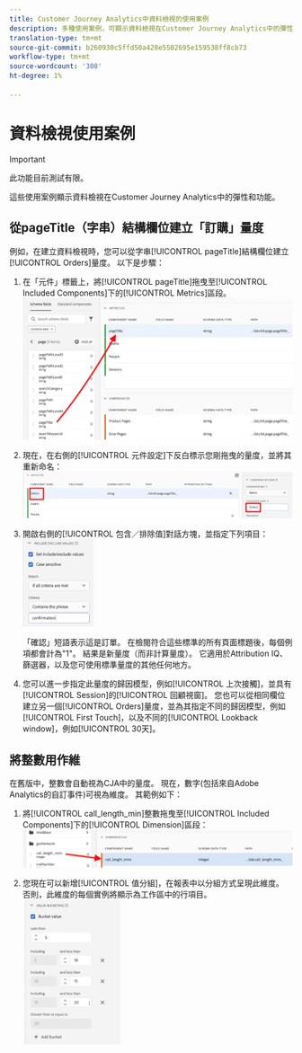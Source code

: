 ```yaml
---
title: Customer Journey Analytics中資料檢視的使用案例
description: 多種使用案例，可顯示資料檢視在Customer Journey Analytics中的彈性和功能
translation-type: tm+mt
source-git-commit: b260930c5ffd50a428e5502695e159538ff8cb73
workflow-type: tm+mt
source-wordcount: '308'
ht-degree: 1%

---
```



# 資料檢視使用案例

>[!IMPORTANT]
>
>此功能目前測試有限。

這些使用案例顯示資料檢視在Customer Journey Analytics中的彈性和功能。

## 從pageTitle（字串）結構欄位建立「訂購」量度

例如，在建立資料檢視時，您可以從字串[!UICONTROL pageTitle]結構欄位建立[!UICONTROL Orders]量度。 以下是步驟：

1. 在「元件」標籤上，將[!UICONTROL pageTitle]拖曳至[!UICONTROL Included Components]下的[!UICONTROL Metrics]區段。
   ![](assets/use-case1a.png)
1. 現在，在右側的[!UICONTROL 元件設定]下反白標示您剛拖曳的量度，並將其重新命名：
   ![](assets/orders.png)
1. 開啟右側的[!UICONTROL 包含／排除值]對話方塊，並指定下列項目：
   ![](assets/orders2.png)

   「確認」短語表示這是訂單。 在檢閱符合這些標準的所有頁面標題後，每個例項都會計為&quot;1&quot;。 結果是新量度（而非計算量度）。 它適用於Attribution IQ、篩選器，以及您可使用標準量度的其他任何地方。
1. 您可以進一步指定此量度的歸因模型，例如[!UICONTROL 上次接觸]，並具有[!UICONTROL Session]的[!UICONTROL 回顧視窗]。
您也可以從相同欄位建立另一個[!UICONTROL Orders]量度，並為其指定不同的歸因模型，例如[!UICONTROL First Touch]，以及不同的[!UICONTROL  Lookback window]，例如[!UICONTROL 30天]。

## 將整數用作維

在舊版中，整數會自動視為CJA中的量度。 現在，數字(包括來自Adobe Analytics的自訂事件)可視為維度。 其範例如下：

1. 將[!UICONTROL call_length_min]整數拖曳至[!UICONTROL Included Components]下的[!UICONTROL Dimension]區段：
   ![](assets/integers.png)

1. 您現在可以新增[!UICONTROL 值分組]，在報表中以分組方式呈現此維度。 否則，此維度的每個實例將顯示為工作區中的行項目。
   ![](assets/bucketing.png)
